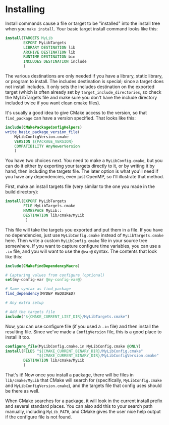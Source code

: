 # Installing

Install commands cause a file or target to be "installed" into the install tree when you `make install`. Your basic target install command looks like this:

```cmake
install(TARGETS MyLib
        EXPORT MyLibTargets
        LIBRARY DESTINATION lib
        ARCHIVE DESTINATION lib
        RUNTIME DESTINATION bin
        INCLUDES DESTINATION include
        )
```

The various destinations are only needed if you have a library, static library, or program to install. The includes destination is special; since a target does not install includes. It only sets the includes destination on the exported target (which is often already set by `target_include_directories`, so check the MyLibTargets file and make sure you don't have the include directory included twice if you want clean cmake files).

It's usually a good idea to give CMake access to the version, so that `find_package` can have a version specified. That looks like this:

```cmake
include(CMakePackageConfigHelpers)
write_basic_package_version_file(
    MyLibConfigVersion.cmake
    VERSION ${PACKAGE_VERSION}
    COMPATIBILITY AnyNewerVersion
    )
```


You have two choices next. You need to make a `MyLibConfig.cmake`, but you can do it either by exporting your targets directly to it, or by writing it by hand, then including the targets file. The later option is what you'll need if you have any dependencies, even just OpenMP, so I'll illustrate that method.

First, make an install targets file (very similar to the one you made in the build directory):

```cmake
install(EXPORT MyLibTargets
        FILE MyLibTargets.cmake
        NAMESPACE MyLib::
        DESTINATION lib/cmake/MyLib
         )
```

This file will take the targets you exported and put them in a file. If you have no dependencies, just use `MyLibConfig.cmake` instead of `MyLibTargets.cmake` here. Then write a custom `MyLibConfig.cmake` file in your source tree somewhere. If you want to capture configure time variables, you can use a `.in` file, and you will want to use the `@var@` syntax. The contents that look like this:

```cmake
include(CMakeFindDependencyMacro)

# Capturing values from configure (optional)
set(my-config-var @my-config-var@)

# Same syntax as find_package
find_dependency(MYDEP REQUIRED)

# Any extra setup

# Add the targets file
include("${CMAKE_CURRENT_LIST_DIR}/MyLibTargets.cmake")
```

Now, you can use configure file (if you used a `.in` file) and then install the resulting file.
Since we've made a `ConfigVersion` file, this is a good place to install it too.

```cmake
configure_file(MyLibConfig.cmake.in MyLibConfig.cmake @ONLY)
install(FILES "${CMAKE_CURRENT_BINARY_DIR}/MyLibConfig.cmake"
              "${CMAKE_CURRENT_BINARY_DIR}/MyLibConfigVersion.cmake"
        DESTINATION lib/cmake/MyLib
        )
```

That's it! Now once you install a package, there will be files in `lib/cmake/MyLib` that CMake will search for (specifically, `MyLibConfig.cmake` and `MyLibConfigVersion.cmake`), and the targets file that config uses should be there as well.

When CMake searches for a package, it will look in the current install prefix and several standard places. You can also add this to your search path manually, including `MyLib_PATH`, and CMake gives the user nice help output if the configure file is not found.
